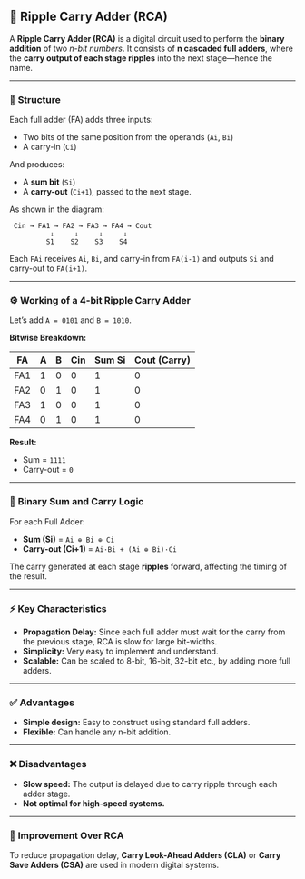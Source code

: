
## 🔁 Ripple Carry Adder (RCA)

A **Ripple Carry Adder (RCA)** is a digital circuit used to perform the **binary addition** of two *n-bit numbers*. It consists of **n cascaded full adders**, where the **carry output of each stage ripples** into the next stage—hence the name.

---

### 🧱 **Structure**

Each full adder (FA) adds three inputs:

* Two bits of the same position from the operands (`Ai`, `Bi`)
* A carry-in (`Ci`)

And produces:

* A **sum bit** (`Si`)
* A **carry-out** (`Ci+1`), passed to the next stage.

As shown in the diagram:

```
 Cin → FA1 → FA2 → FA3 → FA4 → Cout
          ↓     ↓     ↓     ↓
         S1    S2    S3    S4
```

Each `FAi` receives `Ai`, `Bi`, and carry-in from `FA(i-1)` and outputs `Si` and carry-out to `FA(i+1)`.

---

### ⚙️ **Working of a 4-bit Ripple Carry Adder**

Let’s add `A = 0101` and `B = 1010`.

**Bitwise Breakdown:**

| FA  | A | B | Cin | Sum Si | Cout (Carry) |
| --- | - | - | --- | ------ | ------------ |
| FA1 | 1 | 0 | 0   | 1      | 0            |
| FA2 | 0 | 1 | 0   | 1      | 0            |
| FA3 | 1 | 0 | 0   | 1      | 0            |
| FA4 | 0 | 1 | 0   | 1      | 0            |

**Result:**

* Sum = `1111`
* Carry-out = `0`

---

### 🧮 **Binary Sum and Carry Logic**

For each Full Adder:

* **Sum (Si)** = `Ai ⊕ Bi ⊕ Ci`
* **Carry-out (Ci+1)** = `Ai·Bi + (Ai ⊕ Bi)·Ci`

The carry generated at each stage **ripples** forward, affecting the timing of the result.

---

### ⚡ **Key Characteristics**

* **Propagation Delay:** Since each full adder must wait for the carry from the previous stage, RCA is slow for large bit-widths.
* **Simplicity:** Very easy to implement and understand.
* **Scalable:** Can be scaled to 8-bit, 16-bit, 32-bit etc., by adding more full adders.

---

### ✅ **Advantages**

* **Simple design:** Easy to construct using standard full adders.
* **Flexible:** Can handle any n-bit addition.

---

### ❌ **Disadvantages**

* **Slow speed:** The output is delayed due to carry ripple through each adder stage.
* **Not optimal for high-speed systems.**

---

### 🧠 **Improvement Over RCA**

To reduce propagation delay, **Carry Look-Ahead Adders (CLA)** or **Carry Save Adders (CSA)** are used in modern digital systems.

